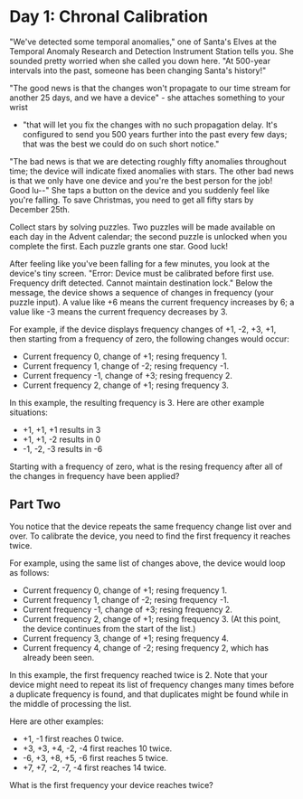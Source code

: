 # Day 1: Chronal Calibration

"We've detected some temporal anomalies," one of Santa's Elves at the Temporal
Anomaly Research and Detection Instrument Station tells you. She sounded pretty
worried when she called you down here. "At 500-year intervals into the past,
someone has been changing Santa's history!"

"The good news is that the changes won't propagate to our time stream for
another 25 days, and we have a device" - she attaches something to your wrist

- "that will let you fix the changes with no such propagation delay. It's
configured to send you 500 years further into the past every few days; that
was the best we could do on such short notice."

"The bad news is that we are detecting roughly fifty anomalies throughout time;
the device will indicate fixed anomalies with stars. The other bad news is that
we only have one device and you're the best person for the job! Good lu--" She
taps a button on the device and you suddenly feel like you're falling. To save
Christmas, you need to get all fifty stars by December 25th.

Collect stars by solving puzzles. Two puzzles will be made available on each day
in the Advent calendar; the second puzzle is unlocked when you complete the
first. Each puzzle grants one star. Good luck!

After feeling like you've been falling for a few minutes, you look at the
device's tiny screen. "Error: Device must be calibrated before first use.
Frequency drift detected. Cannot maintain destination lock." Below the message,
the device shows a sequence of changes in frequency (your puzzle input). A value
like +6 means the current frequency increases by 6; a value like -3 means the
current frequency decreases by 3.

For example, if the device displays frequency changes of +1, -2, +3, +1, then
starting from a frequency of zero, the following changes would occur:

- Current frequency  0, change of +1; resing frequency  1.
- Current frequency  1, change of -2; resing frequency -1.
- Current frequency -1, change of +3; resing frequency  2.
- Current frequency  2, change of +1; resing frequency  3.

In this example, the resulting frequency is 3.
Here are other example situations:

- +1, +1, +1 results in  3
- +1, +1, -2 results in  0
- -1, -2, -3 results in -6

Starting with a frequency of zero, what is the resing frequency after all of
the changes in frequency have been applied?

## Part Two

You notice that the device repeats the same frequency change list over and over.
To calibrate the device, you need to find the first frequency it reaches twice.

For example, using the same list of changes above, the device would loop as
follows:

- Current frequency  0, change of +1; resing frequency  1.
- Current frequency  1, change of -2; resing frequency -1.
- Current frequency -1, change of +3; resing frequency  2.
- Current frequency  2, change of +1; resing frequency  3.
(At this point, the device continues from the start of the list.)
- Current frequency  3, change of +1; resing frequency  4.
- Current frequency  4, change of -2; resing frequency  2,
which has already been seen.

In this example, the first frequency reached twice is 2. Note that your device
might need to repeat its list of frequency changes many times before a duplicate
frequency is found, and that duplicates might be found while in the middle of
processing the list.

Here are other examples:

- +1, -1 first reaches 0 twice.
- +3, +3, +4, -2, -4 first reaches 10 twice.
- -6, +3, +8, +5, -6 first reaches 5 twice.
- +7, +7, -2, -7, -4 first reaches 14 twice.

What is the first frequency your device reaches twice?

